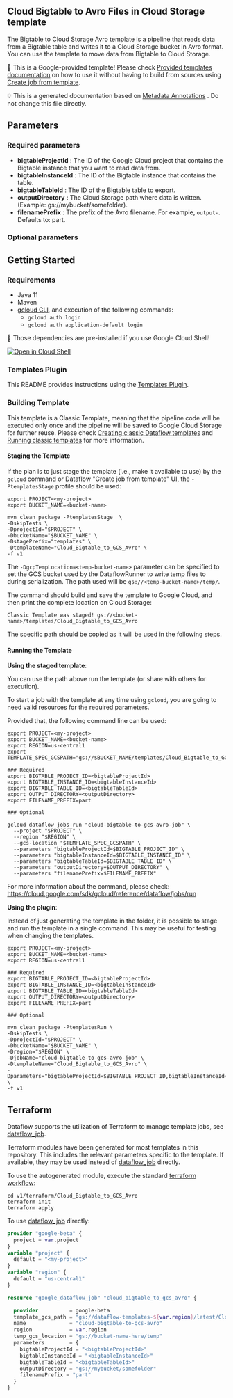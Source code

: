 
Cloud Bigtable to Avro Files in Cloud Storage template
---
The Bigtable to Cloud Storage Avro template is a pipeline that reads data from a
Bigtable table and writes it to a Cloud Storage bucket in Avro format. You can
use the template to move data from Bigtable to Cloud Storage.


:memo: This is a Google-provided template! Please
check [Provided templates documentation](https://cloud.google.com/dataflow/docs/guides/templates/provided/bigtable-to-avro)
on how to use it without having to build from sources using [Create job from template](https://console.cloud.google.com/dataflow/createjob?template=Cloud_Bigtable_to_GCS_Avro).

:bulb: This is a generated documentation based
on [Metadata Annotations](https://github.com/GoogleCloudPlatform/DataflowTemplates#metadata-annotations)
. Do not change this file directly.

## Parameters

### Required parameters

* **bigtableProjectId** : The ID of the Google Cloud project that contains the Bigtable instance that you want to read data from.
* **bigtableInstanceId** : The ID of the Bigtable instance that contains the table.
* **bigtableTableId** : The ID of the Bigtable table to export.
* **outputDirectory** : The Cloud Storage path where data is written. (Example: gs://mybucket/somefolder).
* **filenamePrefix** : The prefix of the Avro filename. For example, `output-`. Defaults to: part.

### Optional parameters




## Getting Started

### Requirements

* Java 11
* Maven
* [gcloud CLI](https://cloud.google.com/sdk/gcloud), and execution of the
  following commands:
  * `gcloud auth login`
  * `gcloud auth application-default login`

:star2: Those dependencies are pre-installed if you use Google Cloud Shell!

[![Open in Cloud Shell](http://gstatic.com/cloudssh/images/open-btn.svg)](https://console.cloud.google.com/cloudshell/editor?cloudshell_git_repo=https%3A%2F%2Fgithub.com%2FGoogleCloudPlatform%2FDataflowTemplates.git&cloudshell_open_in_editor=v1/src/main/java/com/google/cloud/teleport/bigtable/BigtableToAvro.java)

### Templates Plugin

This README provides instructions using
the [Templates Plugin](https://github.com/GoogleCloudPlatform/DataflowTemplates#templates-plugin).

### Building Template

This template is a Classic Template, meaning that the pipeline code will be
executed only once and the pipeline will be saved to Google Cloud Storage for
further reuse. Please check [Creating classic Dataflow templates](https://cloud.google.com/dataflow/docs/guides/templates/creating-templates)
and [Running classic templates](https://cloud.google.com/dataflow/docs/guides/templates/running-templates)
for more information.

#### Staging the Template

If the plan is to just stage the template (i.e., make it available to use) by
the `gcloud` command or Dataflow "Create job from template" UI,
the `-PtemplatesStage` profile should be used:

```shell
export PROJECT=<my-project>
export BUCKET_NAME=<bucket-name>

mvn clean package -PtemplatesStage  \
-DskipTests \
-DprojectId="$PROJECT" \
-DbucketName="$BUCKET_NAME" \
-DstagePrefix="templates" \
-DtemplateName="Cloud_Bigtable_to_GCS_Avro" \
-f v1
```

The `-DgcpTempLocation=<temp-bucket-name>` parameter can be specified to set the GCS bucket used by the DataflowRunner to write
temp files to during serialization. The path used will be `gs://<temp-bucket-name>/temp/`.

The command should build and save the template to Google Cloud, and then print
the complete location on Cloud Storage:

```
Classic Template was staged! gs://<bucket-name>/templates/Cloud_Bigtable_to_GCS_Avro
```

The specific path should be copied as it will be used in the following steps.

#### Running the Template

**Using the staged template**:

You can use the path above run the template (or share with others for execution).

To start a job with the template at any time using `gcloud`, you are going to
need valid resources for the required parameters.

Provided that, the following command line can be used:

```shell
export PROJECT=<my-project>
export BUCKET_NAME=<bucket-name>
export REGION=us-central1
export TEMPLATE_SPEC_GCSPATH="gs://$BUCKET_NAME/templates/Cloud_Bigtable_to_GCS_Avro"

### Required
export BIGTABLE_PROJECT_ID=<bigtableProjectId>
export BIGTABLE_INSTANCE_ID=<bigtableInstanceId>
export BIGTABLE_TABLE_ID=<bigtableTableId>
export OUTPUT_DIRECTORY=<outputDirectory>
export FILENAME_PREFIX=part

### Optional

gcloud dataflow jobs run "cloud-bigtable-to-gcs-avro-job" \
  --project "$PROJECT" \
  --region "$REGION" \
  --gcs-location "$TEMPLATE_SPEC_GCSPATH" \
  --parameters "bigtableProjectId=$BIGTABLE_PROJECT_ID" \
  --parameters "bigtableInstanceId=$BIGTABLE_INSTANCE_ID" \
  --parameters "bigtableTableId=$BIGTABLE_TABLE_ID" \
  --parameters "outputDirectory=$OUTPUT_DIRECTORY" \
  --parameters "filenamePrefix=$FILENAME_PREFIX"
```

For more information about the command, please check:
https://cloud.google.com/sdk/gcloud/reference/dataflow/jobs/run


**Using the plugin**:

Instead of just generating the template in the folder, it is possible to stage
and run the template in a single command. This may be useful for testing when
changing the templates.

```shell
export PROJECT=<my-project>
export BUCKET_NAME=<bucket-name>
export REGION=us-central1

### Required
export BIGTABLE_PROJECT_ID=<bigtableProjectId>
export BIGTABLE_INSTANCE_ID=<bigtableInstanceId>
export BIGTABLE_TABLE_ID=<bigtableTableId>
export OUTPUT_DIRECTORY=<outputDirectory>
export FILENAME_PREFIX=part

### Optional

mvn clean package -PtemplatesRun \
-DskipTests \
-DprojectId="$PROJECT" \
-DbucketName="$BUCKET_NAME" \
-Dregion="$REGION" \
-DjobName="cloud-bigtable-to-gcs-avro-job" \
-DtemplateName="Cloud_Bigtable_to_GCS_Avro" \
-Dparameters="bigtableProjectId=$BIGTABLE_PROJECT_ID,bigtableInstanceId=$BIGTABLE_INSTANCE_ID,bigtableTableId=$BIGTABLE_TABLE_ID,outputDirectory=$OUTPUT_DIRECTORY,filenamePrefix=$FILENAME_PREFIX" \
-f v1
```

## Terraform

Dataflow supports the utilization of Terraform to manage template jobs,
see [dataflow_job](https://registry.terraform.io/providers/hashicorp/google/latest/docs/resources/dataflow_job).

Terraform modules have been generated for most templates in this repository. This includes the relevant parameters
specific to the template. If available, they may be used instead of
[dataflow_job](https://registry.terraform.io/providers/hashicorp/google/latest/docs/resources/dataflow_job)
directly.

To use the autogenerated module, execute the standard
[terraform workflow](https://developer.hashicorp.com/terraform/intro/core-workflow):

```shell
cd v1/terraform/Cloud_Bigtable_to_GCS_Avro
terraform init
terraform apply
```

To use
[dataflow_job](https://registry.terraform.io/providers/hashicorp/google/latest/docs/resources/dataflow_job)
directly:

```terraform
provider "google-beta" {
  project = var.project
}
variable "project" {
  default = "<my-project>"
}
variable "region" {
  default = "us-central1"
}

resource "google_dataflow_job" "cloud_bigtable_to_gcs_avro" {

  provider          = google-beta
  template_gcs_path = "gs://dataflow-templates-${var.region}/latest/Cloud_Bigtable_to_GCS_Avro"
  name              = "cloud-bigtable-to-gcs-avro"
  region            = var.region
  temp_gcs_location = "gs://bucket-name-here/temp"
  parameters        = {
    bigtableProjectId = "<bigtableProjectId>"
    bigtableInstanceId = "<bigtableInstanceId>"
    bigtableTableId = "<bigtableTableId>"
    outputDirectory = "gs://mybucket/somefolder"
    filenamePrefix = "part"
  }
}
```
